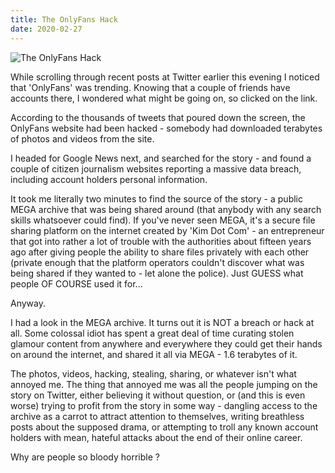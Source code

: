 ```yaml
---
title: The OnlyFans Hack
date: 2020-02-27
---
```


![The OnlyFans Hack](https://source.unsplash.com/cckf4TsHAuw/1600x900)

While scrolling through recent posts at Twitter earlier this evening I noticed that 'OnlyFans' was trending. Knowing that a couple of friends have accounts there, I wondered what might be going on, so clicked on the link.

According to the thousands of tweets that poured down the screen, the OnlyFans website had been hacked - somebody had downloaded terabytes of photos and videos from the site.

I headed for Google News next, and searched for the story - and found a couple of citizen journalism websites reporting a massive data breach, including account holders personal information.

It took me literally two minutes to find the source of the story - a public MEGA archive that was being shared around (that anybody with any search skills whatsoever could find). If you've never seen MEGA, it's a secure file sharing platform on the internet created by 'Kim Dot Com' - an entrepreneur that got into rather a lot of trouble with the authorities about fifteen years ago after giving people the ability to share files privately with each other (private enough that the platform operators couldn't discover what was being shared if they wanted to - let alone the police). Just GUESS what people OF COURSE used it for...

Anyway.

I had a look in the MEGA archive. It turns out it is NOT a breach or hack at all. Some colossal idiot has spent a great deal of time curating stolen glamour content from anywhere and everywhere they could get their hands on around the internet, and shared it all via MEGA - 1.6 terabytes of it.

The photos, videos, hacking, stealing, sharing, or whatever isn't what annoyed me. The thing that annoyed me was all the people jumping on the story on Twitter, either believing it without question, or (and this is even worse) trying to profit from the story in some way - dangling access to the archive as a carrot to attract attention to themselves, writing breathless posts about the supposed drama, or attempting to troll any known account holders with mean, hateful attacks about the end of their online career.

Why are people so bloody horrible ?
